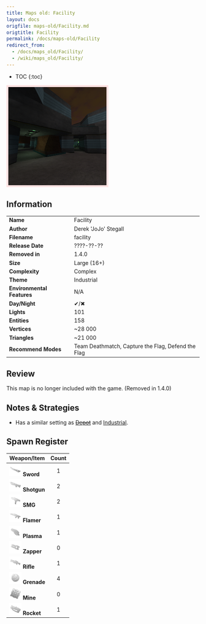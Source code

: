 ```yaml
---
title: Maps old: Facility
layout: docs
origfile: maps-old/Facility.md
origtitle: Facility
permalink: /docs/maps-old/Facility
redirect_from:
  - /docs/maps_old/Facility/
  - /wiki/maps_old/Facility/
---
```

* TOC
{:toc}
<img style='border:5px solid #ffe0e0e0' src="../images/maps-old/facility.png" width="256px" />

## Information

|                            |                                                     |
|----------------------------|-----------------------------------------------------|
| **Name**                   | Facility                                            |
| **Author**                 | Derek 'JoJo' Stegall                                |
| **Filename**               | facility                                            |
| **Release Date**           | ????-??-??                                          |
| **Removed in**             | 1.4.0                                               |
| **Size**                   | Large (16+)                                         |
| **Complexity**             | Complex                                             |
| **Theme**                  | Industrial                                          |
| **Environmental Features** | N/A                                                 |
| **Day/Night**              | ✔/✖                                                 |
| **Lights**                 | 101                                                 |
| **Entities**               | 158                                                 |
| **Vertices**               | ~28 000                                             |
| **Triangles**              | ~21 000                                             |
| **Recommend Modes**        | Team Deathmatch, Capture the Flag, Defend the Flag |

## Review

This map is no longer included with the game. (Removed in 1.4.0)

## Notes & Strategies

- Has a similar setting as ~~[Depot](Depot)~~ and [Industrial](Industrial).

## Spawn Register

| Weapon/Item                                                         | Count |
|---------------------------------------------------------------------|:-----:|
| <img src="../images/weapons/sword.png" width="32px"/> **Sword**     |   1   |
| <img src="../images/weapons/shotgun.png" width="32px"/> **Shotgun** |   2   |
| <img src="../images/weapons/smg.png" width="32px"/> **SMG**         |   2   |
| <img src="../images/weapons/flamer.png" width="32px"/> **Flamer**   |   1   |
| <img src="../images/weapons/plasma.png" width="32px"/> **Plasma**   |   1   |
| <img src="../images/weapons/zapper.png" width="32px"/> **Zapper**   |   0   |
| <img src="../images/weapons/rifle.png" width="32px"/> **Rifle**     |   1   |
| <img src="../images/weapons/grenade.png" width="32px"/> **Grenade** |   4   |
| <img src="../images/weapons/mine.png" width="32px"/> **Mine**       |   0   |
| <img src="../images/weapons/rocket.png" width="32px"/> **Rocket**   |   1   |
